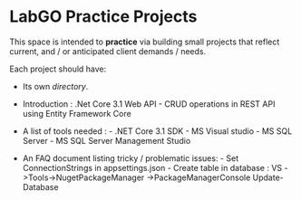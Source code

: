 # LabGO Practice Projects

This space is intended to **practice** via building small projects that reflect current, and / or anticipated client demands / needs.

Each project should have:
- Its own *directory*.
- Introduction : .Net Core 3.1 Web API - CRUD operations in REST API  using Entity Framework Core
- A list of tools needed :
		- .NET Core 3.1 SDK 
		- MS Visual studio
		- MS SQL Server
		- MS SQL Server Management Studio
		
- An FAQ document listing tricky / problematic issues:
		- Set  ConnectionStrings in  appsettings.json
		- Create table in database : VS ->Tools->NugetPackageManager ->PackageManagerConsole
			Update-Database
